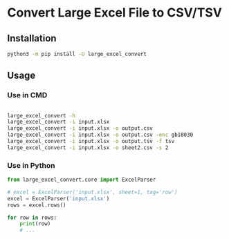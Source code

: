 # Convert Large Excel File to CSV/TSV

## Installation

```bash
python3 -m pip install -U large_excel_convert
```

## Usage

### Use in CMD

```bash

large_excel_convert -h
large_excel_convert -i input.xlsx
large_excel_convert -i input.xlsx -o output.csv
large_excel_convert -i input.xlsx -o output.csv -enc gb18030
large_excel_convert -i input.xlsx -o output.tsv -f tsv
large_excel_convert -i input.xlsx -o sheet2.csv -s 2
```

### Use in Python

```python
from large_excel_convert.core import ExcelParser

# excel = ExcelParser('input.xlsx', sheet=1, tag='row')
excel = ExcelParser('input.xlsx')
rows = excel.rows()

for row in rows:
    print(row)
    # ...
````
